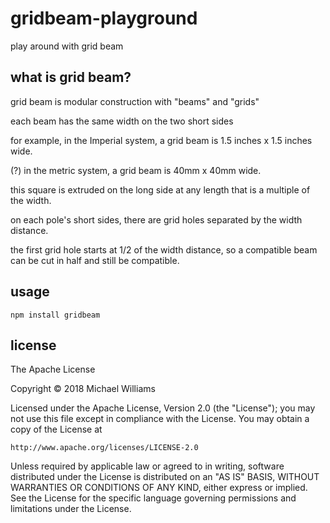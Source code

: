 # gridbeam-playground

play around with grid beam

## what is grid beam?

grid beam is modular construction with "beams" and "grids"

each beam has the same width on the two short sides

for example, in the Imperial system, a grid beam is 1.5 inches x 1.5 inches wide.

(?) in the metric system, a grid beam is 40mm x 40mm wide.

this square is extruded on the long side at any length that is a multiple of the width.

on each pole's short sides, there are grid holes separated by the width distance.

the first grid hole starts at 1/2 of the width distance, so a compatible beam can be cut in half and still be compatible.

## usage

```shell
npm install gridbeam
```

## license

The Apache License

Copyright &copy; 2018 Michael Williams

Licensed under the Apache License, Version 2.0 (the "License");
you may not use this file except in compliance with the License.
You may obtain a copy of the License at

    http://www.apache.org/licenses/LICENSE-2.0

Unless required by applicable law or agreed to in writing, software
distributed under the License is distributed on an "AS IS" BASIS,
WITHOUT WARRANTIES OR CONDITIONS OF ANY KIND, either express or implied.
See the License for the specific language governing permissions and
limitations under the License.
